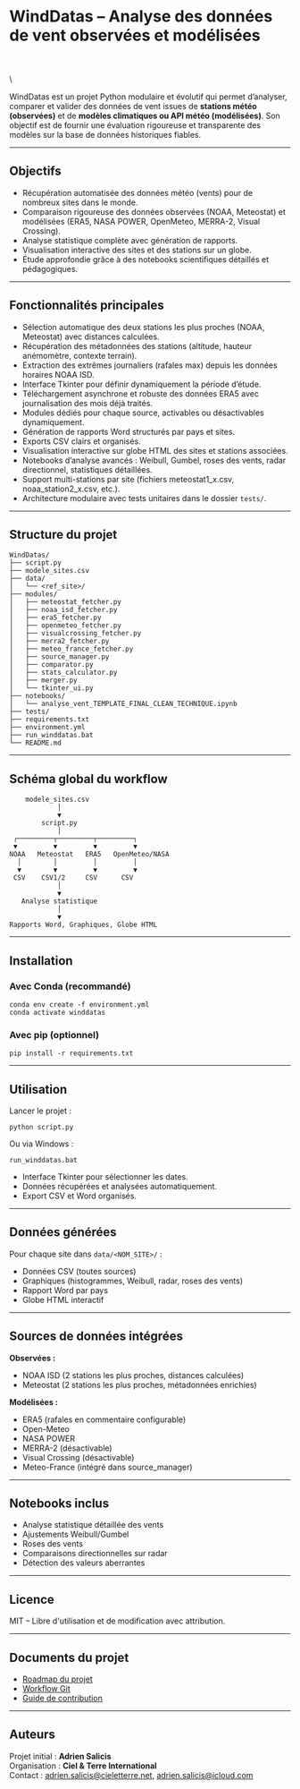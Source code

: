 # WindDatas – Analyse des données de vent observées et modélisées

\
\
\


WindDatas est un projet Python modulaire et évolutif qui permet d’analyser, comparer et valider des données de vent issues de **stations météo (observées)** et de **modèles climatiques ou API météo (modélisées)**. Son objectif est de fournir une évaluation rigoureuse et transparente des modèles sur la base de données historiques fiables.

---

## Objectifs

- Récupération automatisée des données météo (vents) pour de nombreux sites dans le monde.
- Comparaison rigoureuse des données observées (NOAA, Meteostat) et modélisées (ERA5, NASA POWER, OpenMeteo, MERRA-2, Visual Crossing).
- Analyse statistique complète avec génération de rapports.
- Visualisation interactive des sites et des stations sur un globe.
- Étude approfondie grâce à des notebooks scientifiques détaillés et pédagogiques.

---

## Fonctionnalités principales

- Sélection automatique des deux stations les plus proches (NOAA, Meteostat) avec distances calculées.
- Récupération des métadonnées des stations (altitude, hauteur anémomètre, contexte terrain).
- Extraction des extrêmes journaliers (rafales max) depuis les données horaires NOAA ISD.
- Interface Tkinter pour définir dynamiquement la période d’étude.
- Téléchargement asynchrone et robuste des données ERA5 avec journalisation des mois déjà traités.
- Modules dédiés pour chaque source, activables ou désactivables dynamiquement.
- Génération de rapports Word structurés par pays et sites.
- Exports CSV clairs et organisés.
- Visualisation interactive sur globe HTML des sites et stations associées.
- Notebooks d’analyse avancés : Weibull, Gumbel, roses des vents, radar directionnel, statistiques détaillées.
- Support multi-stations par site (fichiers meteostat1\_x.csv, noaa\_station2\_x.csv, etc.).
- Architecture modulaire avec tests unitaires dans le dossier `tests/`.

---

## Structure du projet

```
WindDatas/
├── script.py
├── modele_sites.csv
├── data/
│   └── <ref_site>/
├── modules/
│   ├── meteostat_fetcher.py
│   ├── noaa_isd_fetcher.py
│   ├── era5_fetcher.py
│   ├── openmeteo_fetcher.py
│   ├── visualcrossing_fetcher.py
│   ├── merra2_fetcher.py
│   ├── meteo_france_fetcher.py
│   ├── source_manager.py
│   ├── comparator.py
│   ├── stats_calculator.py
│   ├── merger.py
│   └── tkinter_ui.py
├── notebooks/
│   └── analyse_vent_TEMPLATE_FINAL_CLEAN_TECHNIQUE.ipynb
├── tests/
├── requirements.txt
├── environment.yml
├── run_winddatas.bat
└── README.md
```

---

## Schéma global du workflow

```
    modele_sites.csv
            │
            ▼
        script.py
            │
 ┌─────────┬─────────┬─────────┐
 ▼         ▼         ▼         ▼
NOAA   Meteostat   ERA5   OpenMeteo/NASA
  │        │         │         │
  ▼        ▼         ▼         ▼
 CSV    CSV1/2     CSV      CSV
            │
            ▼
   Analyse statistique
            │
            ▼
Rapports Word, Graphiques, Globe HTML
```

---

## Installation

### Avec Conda (recommandé)

```
conda env create -f environment.yml
conda activate winddatas
```

### Avec pip (optionnel)

```
pip install -r requirements.txt
```

---

## Utilisation

Lancer le projet :

```
python script.py
```

Ou via Windows :

```
run_winddatas.bat
```

- Interface Tkinter pour sélectionner les dates.
- Données récupérées et analysées automatiquement.
- Export CSV et Word organisés.

---

## Données générées

Pour chaque site dans `data/<NOM_SITE>/` :

- Données CSV (toutes sources)
- Graphiques (histogrammes, Weibull, radar, roses des vents)
- Rapport Word par pays
- Globe HTML interactif

---

## Sources de données intégrées

**Observées :**

- NOAA ISD (2 stations les plus proches, distances calculées)
- Meteostat (2 stations les plus proches, métadonnées enrichies)

**Modélisées :**

- ERA5 (rafales en commentaire configurable)
- Open-Meteo
- NASA POWER
- MERRA-2 (désactivable)
- Visual Crossing (désactivable)
- Meteo-France (intégré dans source\_manager)

---

## Notebooks inclus

- Analyse statistique détaillée des vents
- Ajustements Weibull/Gumbel
- Roses des vents
- Comparaisons directionnelles sur radar
- Détection des valeurs aberrantes

---

## Licence

MIT – Libre d'utilisation et de modification avec attribution.

---

## Documents du projet

- [Roadmap du projet](ROADMAP.md)
- [Workflow Git](WORKFLOW.md)
- [Guide de contribution](CONTRIBUTING.md)

---

## Auteurs

Projet initial : **Adrien Salicis**\
Organisation : **Ciel & Terre International**\
Contact : [adrien.salicis@cieletterre.net](mailto\:adrien.salicis@cieletterre.net), [adrien.salicis@icloud.com](mailto\:adrien.salicis@icloud.com)

